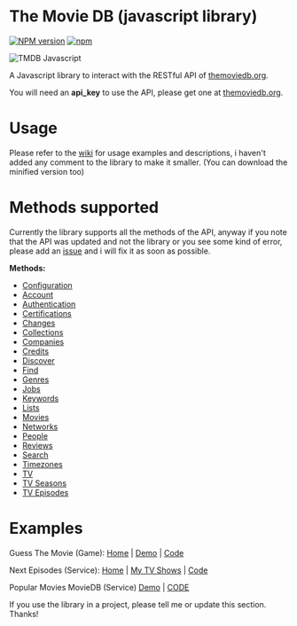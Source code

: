 The Movie DB (javascript library)
=================================
[![NPM version](https://badge.fury.io/js/themoviedb-javascript-library.svg)](http://badge.fury.io/js/themoviedb-javascript-library)
[![npm](https://img.shields.io/npm/dm/themoviedb-javascript-library.svg?maxAge=2592000)]()

![TMDB Javascript](http://codenatic.com/wp-content/uploads/2016/01/tmdb.jpg "Good movie!")

A Javascript library to interact with the RESTful API of [themoviedb.org](http://www.themoviedb.org/ "The Movie DB").

You will need an **api_key** to use the API, please get one at [themoviedb.org](http://www.themoviedb.org/ "The Movie DB").

Usage
=====

Please refer to the [wiki](https://github.com/cavestri/themoviedb-javascript-library/wiki "See the wiki!") for usage examples and descriptions, i haven't added any comment to the library to make it smaller. (You can download the minified version too)

Methods supported
=============

Currently the library supports all the methods of the API, anyway if you note that the API was updated and not the library or you see some kind of error, please add an [issue](https://github.com/cavestri/themoviedb-javascript-library/issues "Add a bug") and i will fix it as soon as possible.

**Methods:**

- [Configuration](https://github.com/cavestri/themoviedb-javascript-library/wiki/Configuration)
- [Account](https://github.com/cavestri/themoviedb-javascript-library/wiki/Account)
- [Authentication](https://github.com/cavestri/themoviedb-javascript-library/wiki/Authentication)
- [Certifications](https://github.com/cavestri/themoviedb-javascript-library/wiki/Certifications)
- [Changes](https://github.com/cavestri/themoviedb-javascript-library/wiki/Changes)
- [Collections](https://github.com/cavestri/themoviedb-javascript-library/wiki/Collections)
- [Companies](https://github.com/cavestri/themoviedb-javascript-library/wiki/Companies)
- [Credits](https://github.com/cavestri/themoviedb-javascript-library/wiki/Credits)
- [Discover](https://github.com/cavestri/themoviedb-javascript-library/wiki/Discover)
- [Find](https://github.com/cavestri/themoviedb-javascript-library/wiki/Find)
- [Genres](https://github.com/cavestri/themoviedb-javascript-library/wiki/Genres)
- [Jobs](https://github.com/cavestri/themoviedb-javascript-library/wiki/Jobs)
- [Keywords](https://github.com/cavestri/themoviedb-javascript-library/wiki/Keywords)
- [Lists](https://github.com/cavestri/themoviedb-javascript-library/wiki/Lists)
- [Movies](https://github.com/cavestri/themoviedb-javascript-library/wiki/Movies)
- [Networks](https://github.com/cavestri/themoviedb-javascript-library/wiki/Networks)
- [People](https://github.com/cavestri/themoviedb-javascript-library/wiki/People)
- [Reviews](https://github.com/cavestri/themoviedb-javascript-library/wiki/Reviews)
- [Search](https://github.com/cavestri/themoviedb-javascript-library/wiki/Search)
- [Timezones](https://github.com/cavestri/themoviedb-javascript-library/wiki/Timezones)
- [TV](https://github.com/cavestri/themoviedb-javascript-library/wiki/TV)
- [TV Seasons](https://github.com/cavestri/themoviedb-javascript-library/wiki/TV%20Seasons)
- [TV Episodes](https://github.com/cavestri/themoviedb-javascript-library/wiki/TV%20Episodes)

Examples
========
Guess The Movie (Game): [Home](http://codenatic.com/blog/2015/02/18/guess-the-movie-game/) | [Demo](http://codenatic.com/projects/guessthemovie/) | [Code](https://github.com/cavestri/guessthemovie)


Next Episodes (Service): [Home](http://van-der-noord.nl/whensmyshow) | [My TV Shows](http://myshows-trialandsuccess.rhcloud.com) | [Code](http://github.com/robinvandernoord/nextepisodes)

Popular Movies MovieDB (Service) [Demo](http://abdulhannanali.github.io/moviedb-popular-moives) | [CODE](http://github.com/abdulhannanali/moviedb-popular-moives)

If you use the library in a project, please tell me or update this section. Thanks!
